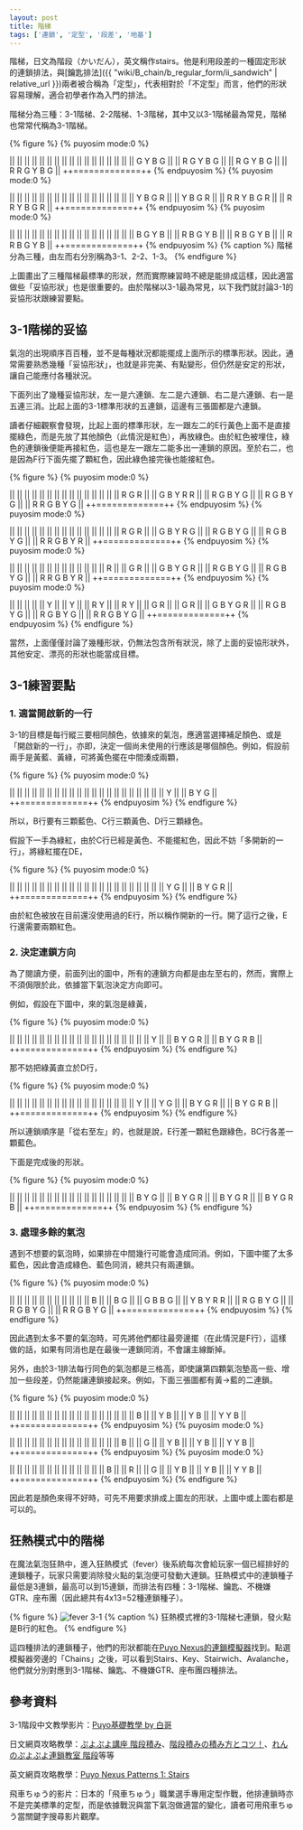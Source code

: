 ```yaml
---
layout: post
title: 階梯
tags: ['連鎖', '定型', '段差', '地基']
---
```


階梯，日文為階段（かいだん），英文稱作stairs。他是利用段差的一種固定形狀的連鎖排法，與[鑰匙排法]({{ "wiki/B_chain/b_regular_form/ii_sandwich" | relative_url }})兩者被合稱為「定型」，代表相對於「不定型」而言，他們的形狀容易理解，適合初學者作為入門的排法。

階梯分為三種：3-1階梯、2-2階梯、1-3階梯，其中又以3-1階梯最為常見，階梯也常常代稱為3-1階梯。

{% figure %}
{% puyosim mode:0 %}
                 
||             ||
||             ||
||             ||
||             ||
||             ||
||             ||
||             ||
||             ||
||   G Y B G   ||
||   R G Y B G ||
||   R G Y B G ||
|| R R G Y B G ||
++=============++
{% endpuyosim %}
{% puyosim mode:0 %}
                 
||             ||
||             ||
||             ||
||             ||
||             ||
||             ||
||             ||
||             ||
||   Y B G R   ||
||   Y B G R   ||
|| R R Y B G R ||
|| R R Y B G R ||
++=============++
{% endpuyosim %}
{% puyosim mode:0 %}
                 
||             ||
||             ||
||             ||
||             ||
||             ||
||             ||
||             ||
||             ||
||   B G Y B   ||
|| R B G Y B   ||
|| R B G Y B   ||
|| R R B G Y B ||
++=============++
{% endpuyosim %}
{% caption %}
階梯分為三種，由左而右分別稱為3-1、2-2、1-3。
{% endfigure %}

上圖畫出了三種階梯最標準的形狀，然而實際練習時不總是能排成這樣，因此適當做些「妥協形狀」也是很重要的。由於階梯以3-1最為常見，以下我們就討論3-1的妥協形狀跟練習要點。

## 3-1階梯的妥協

氣泡的出現順序百百種，並不是每種狀況都能擺成上面所示的標準形狀。因此，通常需要熟悉幾種「妥協形狀」，也就是非完美、有點變形，但仍然是安定的形狀，讓自己能應付各種狀況。

下面列出了幾種妥協形狀，左一是六連鎖、左二是六連鎖、右二是六連鎖、右一是五連三消。比起上面的3-1標準形狀的五連鎖，這邊有三張圖都是六連鎖。

讀者仔細觀察會發現，比起上面的標準形狀，左一跟左二的E行黃色上面不是直接擺綠色，而是先放了其他顏色（此情況是紅色），再放綠色。由於紅色被埋住，綠色的連鎖後便能再接紅色，這也是左一跟左二能多出一連鎖的原因。至於右二，也是因為F行下面先擺了顆紅色，因此綠色接完後也能接紅色。

{% figure %}
{% puyosim mode:0 %}
                 
||             ||
||             ||
||             ||
||             ||
||             ||
||             ||
||             ||
||       R G R ||
||   G B Y R R ||
||   R G B Y G ||
||   R G B Y G ||
|| R R G B Y G ||
++=============++
{% endpuyosim %}
{% puyosim mode:0 %}
                 
||             ||
||             ||
||             ||
||             ||
||             ||
||             ||
||             ||
||       R G R ||
||   G B Y R G ||
||   R G B Y G ||
||   R G B Y G ||
|| R R G B Y R ||
++=============++
{% endpuyosim %}
{% puyosim mode:0 %}
                 
||             ||
||             ||
||             ||
||             ||
||             ||
||             ||
||         R   ||
||         G R ||
||   G B Y G R ||
||   R G B Y G ||
||   R G B Y G ||
|| R R G B Y R ||
++=============++
{% endpuyosim %}
{% puyosim mode:0 %}
                 
||             ||
||             ||
||         Y   ||
||         Y   ||
||         R Y ||
||         R Y ||
||         G R ||
||         G R ||
||   G B Y G R ||
||   R G B Y G ||
||   R G B Y G ||
|| R R G B Y G ||
++=============++
{% endpuyosim %}
{% endfigure %}

當然，上面僅僅討論了幾種形狀，仍無法包含所有狀況，除了上面的妥協形狀外，其他安定、漂亮的形狀也能當成目標。

## 3-1練習要點

### 1. 適當開啟新的一行

3-1的目標是每行縱三要相同顏色，依據來的氣泡，應適當選擇補足顏色、或是「開啟新的一行」，亦即，決定一個尚未使用的行應該是哪個顏色。例如，假設前兩手是黃藍、黃綠，可將黃色擺在中間湊成兩顆，

{% figure %}
{% puyosim mode:0 %}
                 
||             ||
||             ||
||             ||
||             ||
||             ||
||             ||
||             ||
||             ||
||             ||
||             ||
||     Y       ||
||   B Y G     ||
++=============++
{% endpuyosim %}
{% endfigure %}

所以，B行要有三顆藍色、C行三顆黃色、D行三顆綠色。

假設下一手為綠紅，由於C行已經是黃色、不能擺紅色，因此不妨「多開新的一行」，將綠紅擺在DE，

{% figure %}
{% puyosim mode:0 %}
                 
||             ||
||             ||
||             ||
||             ||
||             ||
||             ||
||             ||
||             ||
||             ||
||             ||
||     Y G     ||
||   B Y G R   ||
++=============++
{% endpuyosim %}
{% endfigure %}

由於紅色被放在目前還沒使用過的E行，所以稱作開新的一行。開了這行之後，E行還需要兩顆紅色。

### 2. 決定連鎖方向

為了閱讀方便，前面列出的圖中，所有的連鎖方向都是由左至右的，然而，實際上不須侷限於此，依據當下氣泡決定方向即可。

例如，假設在下圖中，來的氣泡是綠黃，

{% figure %}
{% puyosim mode:0 %}
                 
||             ||
||             ||
||             ||
||             ||
||             ||
||             ||
||             ||
||             ||
||             ||
||     Y       ||
||   B Y G R   ||
||   B Y G R B ||
++=============++
{% endpuyosim %}
{% endfigure %}

那不妨把綠黃直立於D行，

{% figure %}
{% puyosim mode:0 %}
                 
||             ||
||             ||
||             ||
||             ||
||             ||
||             ||
||             ||
||             ||
||       Y     ||
||     Y G     ||
||   B Y G R   ||
||   B Y G R B ||
++=============++
{% endpuyosim %}
{% endfigure %}

所以連鎖順序是「從右至左」的，也就是說，E行差一顆紅色跟綠色，BC行各差一顆藍色。

下面是完成後的形狀。

{% figure %}
{% puyosim mode:0 %}
                 
||             ||
||             ||
||             ||
||             ||
||             ||
||             ||
||             ||
||             ||
||     B Y G   ||
||   B Y G R   ||
||   B Y G R   ||
||   B Y G R B ||
++=============++
{% endpuyosim %}
{% endfigure %}

### 3. 處理多餘的氣泡

遇到不想要的氣泡時，如果排在中間幾行可能會造成同消。例如，下圖中擺了太多藍色，因此會造成綠色、藍色同消，總共只有兩連鎖。

{% figure %}
{% puyosim mode:0 %}
                 
||             ||
||             ||
||             ||
||             ||
||             ||
||   B         ||
||   B     G   ||
||   G B B G   ||
||   Y B Y R R ||
||   R G B Y G ||
||   R G B Y G ||
|| R R G B Y G ||
++=============++
{% endpuyosim %}
{% endfigure %}

因此遇到太多不要的氣泡時，可先將他們都往最旁邊擺（在此情況是F行），這樣做的話，如果有同消也是在最後一連鎖同消，不會讓主線斷掉。

另外，由於3-1排法每行同色的氣泡都是三格高，即使讓第四顆氣泡墊高一些、增加一些段差，仍然能讓連鎖接起來。例如，下面三張圖都有黃→藍的二連鎖。

{% figure %}
{% puyosim mode:0 %}
                 
||             ||
||             ||
||             ||
||             ||
||             ||
||             ||
||             ||
||             ||
||     B       ||
||     Y B     ||
||     Y B     ||
||   Y Y B     ||
++=============++
{% endpuyosim %}
{% puyosim mode:0 %}
                 
||             ||
||             ||
||             ||
||             ||
||             ||
||             ||
||             ||
||     B       ||
||     G       ||
||     Y B     ||
||     Y B     ||
||   Y Y B     ||
++=============++
{% endpuyosim %}
{% puyosim mode:0 %}
                 
||             ||
||             ||
||             ||
||             ||
||             ||
||             ||
||     B       ||
||     R       ||
||     G       ||
||     Y B     ||
||     Y B     ||
||   Y Y B     ||
++=============++
{% endpuyosim %}
{% endfigure %}

因此若是顏色來得不好時，可先不用要求排成上圖左的形狀，上圖中或上圖右都是可以的。

## 狂熱模式中的階梯

在魔法氣泡狂熱中，進入狂熱模式（fever）後系統每次會給玩家一個已經排好的連鎖種子，玩家只需要消除發火點的氣泡便可發動大連鎖。狂熱模式中的連鎖種子最低是3連鎖，最高可以到15連鎖，而排法有四種：3-1階梯、鑰匙、不機嫌GTR、座布團（因此總共有4x13=52種連鎖種子）。

{% figure %}
![fever 3-1](https://i.imgur.com/OCwGIWz.jpg)
{% caption %}
狂熱模式裡的3-1階梯七連鎖，發火點是B行的紅色。
{% endfigure %}

這四種排法的連鎖種子，他們的形狀都能在[Puyo Nexus的連鎖模擬器](https://puyonexus.com/chainsim/)找到。點選模擬器旁邊的「Chains」之後，可以看到Stairs、Key、Stairwich、Avalanche，他們就分別對應到3-1階梯、鑰匙、不機嫌GTR、座布團四種排法。

## 參考資料

3-1階段中文教學影片：[Puyo基礎教學 by 白哥](https://www.youtube.com/watch?v=Cso12CkyWLA)

日文網頁攻略教學：[ぷよぷよ講座  階段積み](http://alg-d.com/game/puyo/chain1.html)、[階段積みの積み方とコツ！](https://jiyu-cho.com/puyopuyo-kaidan)、[れんのぷよぷよ連鎖教室 階段](http://http://ren-channnel.com/kagi/)等等

英文網頁攻略教學：[Puyo Nexus Patterns 1: Stairs](https://puyonexus.com/wiki/Patterns_1:_Stairs)

飛車ちゅう的影片：日本的「飛車ちゅう」職業選手專用定型作戰，他排連鎖時亦不是完美標準的定型，而是依據戰況與當下氣泡做適當的變化，讀者可用飛車ちゅう當關鍵字搜尋影片觀摩。
